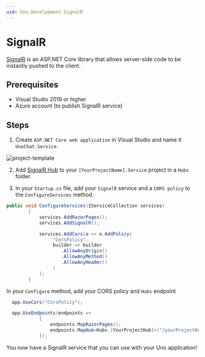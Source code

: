 ```yaml
---
uid: Uno.Development.SignalR
---
```


# SignalR

[SignalR](https://docs.microsoft.com/en-us/aspnet/core/signalr/introduction?view=aspnetcore-3.1) is an ASP.NET Core library that allows server-side code to be instantly pushed to the client.

## Prerequisites

* Visual Studio 2019 or higher
* Azure account (to publish SignalR service)

## Steps

1. Create `ASP.NET Core web application` in Visual Studio and name it `UnoChat.Service`.

![project-template](Assets/project-structure.JPG)

2. Add [SignalR Hub](https://docs.microsoft.com/en-us/aspnet/core/tutorials/signalr?view=aspnetcore-3.1&tabs=visual-studio#create-a-signalr-hub) to your `[YourProjectName].Service` project in a `Hubs` folder.

3. In your `Startup.cs` file, add your `SignalR` service and a `CORS policy` to the `ConfigureServices` method.

``` csharp
public void ConfigureServices(IServiceCollection services)
        {
            services.AddRazorPages();
            services.AddSignalR();

            services.AddCors(o => o.AddPolicy(
                 "CorsPolicy",
                 builder => builder
                    .AllowAnyOrigin()
                    .AllowAnyMethod()
                    .AllowAnyHeader()
                 )
            );
        }
```

In your `Configure` method, add your CORS policy and `Hubs` endpoint

``` csharp
  app.UseCors("CorsPolicy");

  app.UseEndpoints(endpoints =>
            {
                endpoints.MapRazorPages();
                endpoints.MapHub<Hubs.[YourProjectHub]>("/yourProjectHub");
            });
```

You now have a SignalR service that you can use with your Uno application!
